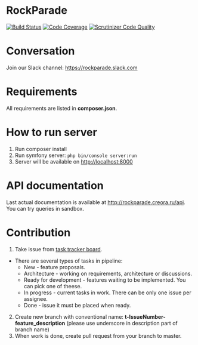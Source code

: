 RockParade
==========

[![Build Status](https://scrutinizer-ci.com/g/VAPC/RockParade-API/badges/build.png?b=master)](https://scrutinizer-ci.com/g/VAPC/RockParade-API/build-status/master)
[![Code Coverage](https://scrutinizer-ci.com/g/VAPC/RockParade-API/badges/coverage.png?b=master)](https://scrutinizer-ci.com/g/VAPC/RockParade-API/?branch=master)
[![Scrutinizer Code Quality](https://scrutinizer-ci.com/g/VAPC/RockParade-API/badges/quality-score.png?b=master)](https://scrutinizer-ci.com/g/VAPC/RockParade-API/?branch=master)

Conversation
============
Join our Slack channel: https://rockparade.slack.com

Requirements
============
All requirements are listed in **composer.json**.

How to run server
=================
1. Run composer install
2. Run symfony server: `php bin/console server:run`
3. Server will be available on [http://localhost:8000](http://localhost:8000)

API documentation
=================
Last actual documentation is available at http://rockparade.creora.ru/api. You can try queries in sandbox.

Contribution
============
1. Take issue from [task tracker board](http://redmine.rockparade.creora.ru/).
* There are several types of tasks in pipeline:
  * New - feature proposals.
  * Architecture - working on requirements, architecture or discussions.
  * Ready for development - features waiting to be implemented. You can pick one of theese.
  * In progress - current tasks in work. There can be only one issue per assignee.
  * Done - issue it must be placed when ready.

2. Create new branch with conventional name: **t-IssueNumber-feature_description** 
(please use underscore in description part of branch name)
3. When work is done, create pull request from your branch to master.
